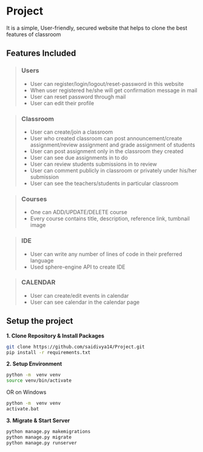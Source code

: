 # Project

It is a simple, User-friendly, secured website that helps to clone the best features of classroom

## Features Included

>  ### Users
>  - User can register/login/logout/reset-password in this website
>  - When user registered he/she will get confirmation message in mail
>  - User can reset password through mail
>  - User can edit their profile

>  ### Classroom
>  - User can create/join a classroom
>  - User who created classroom can post announcement/create assignment/review assignment and grade assignment of students
>  - User can post assignment only in the classroom they created
>  - User can see due assignments in to do
>  - User can review students submissions in to review
>  - User can comment publicly in classroom or privately under his/her submission
>  - User can see the teachers/students in particular classroom 

>  ### Courses
> - One can ADD/UPDATE/DELETE course
> - Every course contains title, description, reference link, tumbnail image

>  ### IDE
>  - User can write any number of lines of code in their preferred language
>  - Used sphere-engine API to create IDE

> ### CALENDAR
> - User can create/edit events in calendar
> - User can see calendar in the calendar page

## Setup the project 

**1. Clone Repository & Install Packages**
```sh
git clone https://github.com/saidivya14/Project.git
pip install -r requirements.txt
```

**2. Setup Environment**
```sh
python -m  venv venv
source venv/bin/activate
``````
OR on Windows
```sh
python -m  venv venv
activate.bat
``````

**3. Migrate & Start Server**
```sh
python manage.py makemigrations
python manage.py migrate
python manage.py runserver
```
